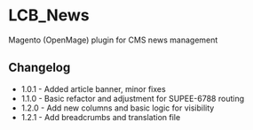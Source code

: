 # LCB_News

Magento (OpenMage) plugin for CMS news management

## Changelog

- 1.0.1 - Added article banner, minor fixes
- 1.1.0 - Basic refactor and adjustment for SUPEE-6788 routing
- 1.2.0 - Add new columns and basic logic for visibility
- 1.2.1 - Add breadcrumbs and translation file
